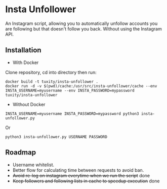 Insta Unfollower
===================
An Instagram script, allowing you to automatically unfollow accounts you are following but that doesn't follow you back. Without using the Instagram API.

## Installation
- With Docker

Clone repository, cd into directory then run:
```
docker build -t tuxity/insta-unfollower .
docker run -d -v $(pwd)/cache:/usr/src/insta-unfollower/cache --env INSTA_USERNAME=myusername --env INSTA_PASSWORD=mypassword tuxity/insta-unfollower
```

- Without Docker
```
INSTA_USERNAME=myusername INSTA_PASSWORD=mypassword python3 insta-unfollower.py
```
Or
```
python3 insta-unfollower.py USERNAME PASSWORD
```

## Roadmap
- Username whitelist.
- Better flow for calculating time between requests to avoid ban.
- ~~Avoid re-log on instagram everytime when we run the script~~ done
- ~~Keep followers and following lists in cache to speedup execution~~ done
